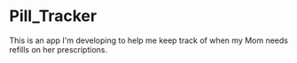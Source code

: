 # Pill_Tracker
This is an app I'm developing to help me keep track of when my Mom needs refills on her prescriptions.
